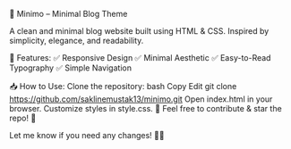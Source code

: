 🌿 Minimo – Minimal Blog Theme

A clean and minimal blog website built using HTML & CSS. Inspired by simplicity, elegance, and readability.

📌 Features:
✅ Responsive Design
✅ Minimal Aesthetic
✅ Easy-to-Read Typography
✅ Simple Navigation

📥 How to Use:
Clone the repository:
bash
Copy
Edit
git clone https://github.com/saklinemustak13/minimo.git
Open index.html in your browser.
Customize styles in style.css.
🔖 Feel free to contribute & star the repo! 🌟

Let me know if you need any changes! 🚀😊
